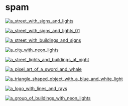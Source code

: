 # spam

<a href="a_street_with_signs_and_lights.png"><img alt="a_street_with_signs_and_lights" src="a_street_with_signs_and_lights.png"></a>

<a href="a_street_with_signs_and_lights_01.png"><img alt="a_street_with_signs_and_lights_01" src="a_street_with_signs_and_lights_01.png"></a>

<a href="a_street_with_buildings_and_signs.png"><img alt="a_street_with_buildings_and_signs" src="a_street_with_buildings_and_signs.png"></a>

<a href="a_city_with_neon_lights.png"><img alt="a_city_with_neon_lights" src="a_city_with_neon_lights.png"></a>

<a href="a_street_lights_and_buildings_at_night.png"><img alt="a_street_lights_and_buildings_at_night" src="a_street_lights_and_buildings_at_night.png"></a>

<a href="a_pixel_art_of_a_sword_and_whale.png"><img alt="a_pixel_art_of_a_sword_and_whale" src="a_pixel_art_of_a_sword_and_whale.png"></a>

<a href="a_triangle_shaped_object_with_a_blue_and_white_light.png"><img alt="a_triangle_shaped_object_with_a_blue_and_white_light" src="a_triangle_shaped_object_with_a_blue_and_white_light.png"></a>

<a href="a_logo_with_lines_and_rays.jpg"><img alt="a_logo_with_lines_and_rays" src="a_logo_with_lines_and_rays.jpg"></a>

<a href="a_group_of_buildings_with_neon_lights.png"><img alt="a_group_of_buildings_with_neon_lights" src="a_group_of_buildings_with_neon_lights.png"></a>

